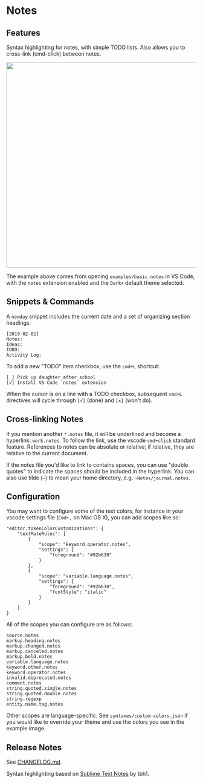 # Notes

## Features

Syntax highlighting for notes, with simple TODO lists. Also allows you to cross-link (cmd-click) between notes.

<img src="https://github.com/canadaduane/vscode-notes/blob/master/images/vscode-notes-sample.png?raw=true" width="544">

The example above comes from opening `examples/basic.notes` in VS Code, with the `notes` extension enabled and the `Dark+` default theme selected.

## Snippets & Commands

A `newday` snippet includes the current date and a set of organizing section headings:

```
[2019-02-02]
Notes:
Ideas:
TODO:
Activity Log:
```

To add a new "TODO" item checkbox, use the `cmd+L` shortcut:

```
[ ] Pick up daughter after school
[√] Install VS Code `notes` extension
```

When the cursor is on a line with a TODO checkbox, subsequent `cmd+L` directives will cycle through `[√]` (done) and `[x]` (won't do).

## Cross-linking Notes

If you mention another `*.notes` file, it will be underlined and become a hyperlink: `work.notes`. To follow the link, use the vscode `cmd+click` standard feature. References to notes can be absolute or relative; if relative, they are relative to the current document.

If the notes file you'd like to link to contains spaces, you can use "double quotes" to indicate the spaces should be included in the hyperlink. You can also use tilde (`~`) to mean your home directory, e.g. `~Notes/journal.notes`.

## Configuration

You may want to configure some of the text colors, for instance in your vscode settings file (`Cmd+,` on Mac OS X), you can add scopes like so:

```
"editor.tokenColorCustomizations": {
    "textMateRules": [
        {
            "scope": "keyword.operator.notes",
            "settings": {
                "foreground": "#92b630"
            }
        },
        {
            "scope": "variable.language.notes",
            "settings": {
                "foreground": "#92b630",
                "fontStyle": "italic"
            }
        }
    ]
}
```

All of the scopes you can configure are as follows:

```
source.notes
markup.heading.notes
markup.changed.notes
markup.canceled.notes
markup.bold.notes
variable.language.notes
keyword.other.notes
keyword.operator.notes
invalid.deprecated.notes
comment.notes
string.quoted.single.notes
string.quoted.double.notes
string.regexp
entity.name.tag.notes
```

Other scopes are language-specific. See `syntaxes/custom-colors.json` if you would like to override your theme and use the colors you see in the example image.

## Release Notes

See [CHANGELOG.md](CHANGELOG.md).

Syntax highlighting based on [Sublime Text Notes](https://packagecontrol.io/packages/Notes) by tbh1.
